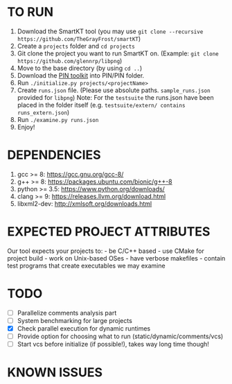# TO RUN

1. Download the SmartKT tool (you may use `git clone --recursive https://github.com/TheGrayFrost/smartKT`)
2. Create a `projects` folder and `cd projects`
3. Git clone the project you want to run SmartKT on. (Example: `git clone https://github.com/glennrp/libpng`)
4. Move to the base directory (by using `cd ..`)
5. Download the [PIN toolkit](https://software.intel.com/en-us/articles/pin-a-binary-instrumentation-tool-downloads) into PIN/PIN folder.
6. Run `./initialize.py projects/<projectName>`
7. Create `runs.json` file. (Please use absolute paths. `sample_runs.json` provided for `libpng`)
Note: For the `testsuite` the runs.json have been placed in the folder itself (e.g. `testsuite/extern/ contains runs_extern.json`)
8. Run `./examine.py runs.json`
9. Enjoy!

# DEPENDENCIES

1. gcc >= 8: https://gcc.gnu.org/gcc-8/
2. g++ >= 8: https://packages.ubuntu.com/bionic/g++-8
3. python >= 3.5: https://www.python.org/downloads/
4. clang >= 9: https://releases.llvm.org/download.html
5. libxml2-dev: http://xmlsoft.org/downloads.html

# EXPECTED PROJECT ATTRIBUTES

Our tool expects your projects to:
	- be C/C++ based
	- use CMake for project build
	- work on Unix-based OSes
	- have verbose makefiles
	- contain test programs that create executables we may examine

# TODO
- [ ] Parallelize comments analysis part
- [ ] System benchmarking for large projects
- [X] Check parallel execution for dynamic runtimes
- [ ] Provide option for choosing what to run (static/dynamic/comments/vcs)
- [ ] Start vcs before initialize (if possible!), takes way long time though! 

# KNOWN ISSUES